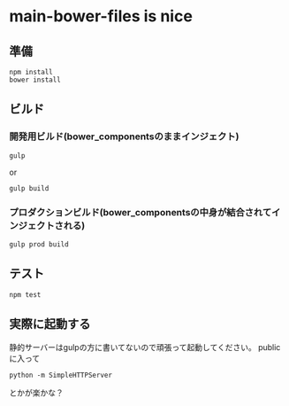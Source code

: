 # main-bower-files is nice
## 準備
```
npm install
bower install
```

## ビルド
### 開発用ビルド(bower_componentsのままインジェクト)
```
gulp
```
or
```
gulp build
```

### プロダクションビルド(bower_componentsの中身が結合されてインジェクトされる)
```
gulp prod build
```


## テスト
```
npm test
```


## 実際に起動する
静的サーバーはgulpの方に書いてないので頑張って起動してください。
publicに入って
```
python -m SimpleHTTPServer
```
とかが楽かな？

